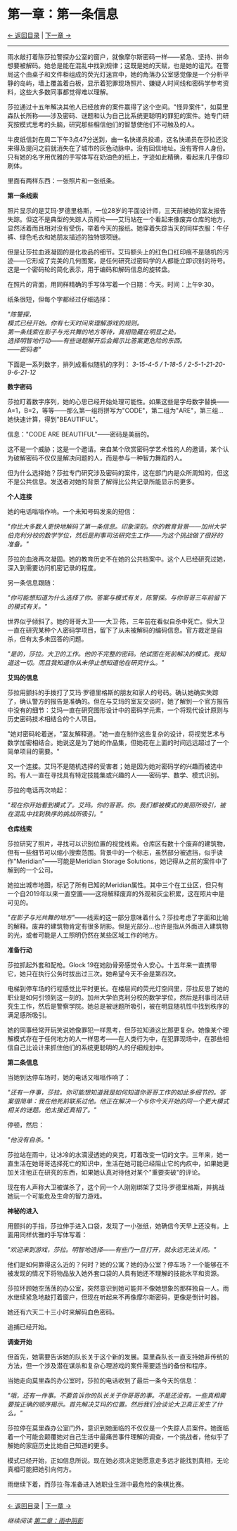 # 第一章：第一条信息

[← 返回目录](../index.md) | [下一章 →](chapter02.md)

---

雨水敲打着陈莎拉警探办公室的窗户，就像摩尔斯密码一样——紧急、坚持、拼命想要被解码。她总是能在混乱中找到规律；这既是她的天赋，也是她的诅咒。在警局这个由桌子和文件柜组成的荧光灯迷宫中，她的角落办公室感觉像是一个分析平静的岛屿，墙上覆盖着白板，显示着犯罪现场照片、嫌疑人时间线和密码学参考资料，这些大多数同事都觉得难以理解。

莎拉通过十五年解决其他人已经放弃的案件赢得了这个空间。"怪异案件"，如莫里森队长所称——涉及密码、谜题和认为自己比系统更聪明的罪犯的案件。她专门研究按模式思考的头脑，研究那些相信他们的智慧使他们不可触及的人。

牛皮纸信封在周二下午3点47分送到，由一名快递员投递，这名快递员在莎拉还没来得及提问之前就消失在了城市的灰色动脉中。没有回信地址。没有寄件人身份。只有她的名字用优雅的手写体写在奶油色的纸上，字迹如此精确，看起来几乎像印刷体。

里面有两样东西：一张照片和一张纸条。

**第一条线索**

照片显示的是艾玛·罗德里格斯，一位28岁的平面设计师，三天前被她的室友报告失踪。但这不是典型的失踪人员照片——艾玛站在一个看起来像废弃仓库的地方，显然活着而且相对没有受伤，举着今天的报纸。她穿着失踪当天的同样衣服：牛仔裤、绿色毛衣和她朋友描述的独特银项链。

但是让莎拉血液凝固的是化妆品的细节。艾玛额头上的红色口红印痕不是随机的污迹——它形成了完美的几何图案，是任何研究过密码学的人都能立即识别的符号。这是一个密码轮的简化表示，用于编码和解码信息的旋转盘。

在照片的背面，用同样精确的手写体写着一个日期：今天。时间：上午9:30。

纸条很短，但每个字都经过仔细选择：

*"陈警探，  
模式已经开始。你有七天时间来理解游戏的规则。  
第一条线索在影子与光共舞的地方等待，真相隐藏在明显之处。  
选择明智地行动——有些谜题解开后会揭示比答案更危险的东西。  
——密码者"*

下面是一系列数字，排列成看似随机的序列：
*3-15-4-5 / 1-18-5 / 2-5-1-21-20-9-6-21-12*

**数字密码**

莎拉盯着数字序列，她的心思已经开始处理可能性。如果这些是字母数字替换——A=1，B=2，等等——那么第一组将拼写为"CODE"，第二组为"ARE"，第三组...她快速计算，得到"BEAUTIFUL"。

信息："CODE ARE BEAUTIFUL"——密码是美丽的。

这不是一个威胁；这是一个邀请。来自某个欣赏密码学艺术性的人的邀请，某个认为破解密码不仅仅是解决问题的人，而是参与一种智力舞蹈的人。

但为什么选择她？莎拉专门研究涉及密码的案件，这在部门内是众所周知的，但这不是公共信息。发送者对她的背景了解得比公共记录所能显示的更多。

**个人连接**

她的电话嗡嗡作响。一个未知号码发来的短信：

*"你比大多数人更快地解码了第一条信息。印象深刻。你的教育背景——加州大学伯克利分校的数学学位，然后是刑事司法研究生工作——为这个挑战做了很好的准备。"*

莎拉的血液再次凝固。她的教育历史不在她的公共档案中。这个人已经研究过她，深入到需要访问机密记录的程度。

另一条信息跟随：

*"你可能想知道为什么选择了你。答案与模式有关，陈警探。与你哥哥三年前留下的模式有关。"*

世界似乎倾斜了。她的哥哥大卫——大卫·陈，三年前在看似自杀中死亡。但大卫一直在研究某种个人密码学项目，留下了从未被解码的编码信息。官方裁定是自杀，但有太多未回答的问题。

*"是的，莎拉。大卫的工作。他的不完整的密码。他试图在死前解决的模式。我知道这一切。而且我知道你从未停止想知道他在研究什么。"*

**艾玛的信息**

莎拉用颤抖的手拨打了艾玛·罗德里格斯的朋友和家人的号码。确认她确实失踪了，确认警方的报告是准确的。但在与艾玛的室友交谈时，她了解到一个官方报告中没有的细节：艾玛一直在研究图形设计中的密码学元素，一个将现代设计原则与历史密码技术相结合的个人项目。

"她对密码轮着迷，"室友解释道。"她一直在制作这些复杂的设计，将视觉艺术与数学加密相结合。她说这是为了她的作品集，但她花在上面的时间远远超过了一个简单项目的需要。"

又一个连接。艾玛不是随机选择的受害者；她是因为她对密码学的兴趣而被选中的。有人一直在寻找具有特定技能集或兴趣的人——密码学、数学、模式识别。

莎拉的电话再次响起：

*"现在你开始看到模式了。艾玛。你的哥哥。你。我们都被模式的美丽所吸引，被在混乱中找到秩序的挑战所吸引。"*

**仓库线索**

莎拉研究了照片，寻找可以识别位置的视觉线索。仓库区有数十个废弃的建筑物，但有一些细节可以缩小搜索范围。背景中的一个标志，虽然部分被遮挡，似乎读作"Meridian"——可能是Meridian Storage Solutions，她记得从之前的案件中了解到的一个公司。

她拉出城市地图，标记了所有已知的Meridian属性。其中三个在工业区，但只有一个自2019年以来一直空置——这将解释废弃的外观和灰尘积累，这在照片中是可见的。

*"在影子与光共舞的地方"*——线索的这一部分意味着什么？莎拉考虑了字面和比喻的解释。废弃的建筑物肯定有很多阴影。但是光部分...也许是指从外面进入建筑物的光，或者可能是人工照明仍然在某些区域工作的地方。

**准备行动**

莎拉抓起外套和配枪。Glock 19在她肋骨旁感觉令人安心。十五年来一直携带它，她只在执行公务时拔出过三次。她希望今天不会是第四次。

电梯到停车场的行程感觉比平时更长。在楼层间的荧光灯空间里，莎拉反思了她的职业是如何引领到这一刻的。加州大学伯克利分校的数学学位，然后是刑事司法研究生工作，然后是警察学院。她总是被谜题所吸引，被在明显随机性中找到秩序的满足感所吸引。

她的同事经常开玩笑说她像罪犯一样思考，但莎拉知道这比那更复杂。她像某个理解模式存在于任何地方的人一样思考——在人类行为中，在犯罪现场中，在那些相信自己比设计来抓住他们的系统更聪明的人的仔细规划中。

**第二条信息**

当她到达停车场时，她的电话又嗡嗡作响了：

*"还有一件事，莎拉。你可能想知道我是如何知道你哥哥工作的如此多细节的。答案很简单：我在他死前联系过他。他正在解决一个与你今天开始的同一个更大模式相关的谜题。他太接近真相了。"*

停顿，然后：

*"他没有自杀。"*

莎拉站在雨中，让冰冷的水滴浸透她的夹克，盯着改变一切的文字。三年来，她一直生活在她哥哥选择死亡的知识中，生活在她可能已经阻止它的内疚中，如果她更加关注他正在研究的东西，如果她认真对待他对某个"重要突破"的评论。

现在有人声称大卫被谋杀了，这个同一个人刚刚绑架了艾玛·罗德里格斯，并挑战她玩一个可能危及生命的智力游戏。

**神秘的进入**

用颤抖的手指，莎拉伸手进入口袋，发现了一小张纸，她确信今天早上还没有。上面用同样优雅的手写体写着：

*"欢迎来到游戏，莎拉。明智地选择——有些门一旦打开，就永远无法关闭。"*

他们是如何靠得这么近的？何时？她的公寓？她的办公室？停车场？一个能够在不被发现的情况下将物品放入她外套口袋的人具有她还不理解的技能水平和资源。

莎拉环顾她空荡荡的办公室，突然意识到她可能并不像她想象的那样独自一人。雨水继续紧急地敲打着窗户，但现在听起来不再像摩尔斯密码，更像是倒计时器。

她还有六天二十三小时来解码血色密码。

追捕已经开始。

**调查开始**

但首先，她需要告诉她的队长关于这个新的发展。莫里森队长一直支持她非传统的方法，但一个涉及潜在谋杀和复杂心理游戏的案件需要适当的备份和程序。

当她走向莫里森的办公室时，莎拉的电话收到了最后一条今天的信息：

*"哦，还有一件事。不要告诉你的队长关于你哥哥的事。不是还没有。一些真相需要按正确的顺序揭示。首先解决艾玛的位置。然后我们会谈论大卫真正发生了什么。"*

莎拉停在莫里森办公室门外，意识到她面临的不仅仅是一个失踪人员案件。她面临着一个可能会颠覆她对自己生活中最痛苦事件理解的调查，一个挑战者，他似乎了解她的家庭历史比她自己知道的更多。

模式已经开始，正如信息所说。现在她必须决定她愿意走多远才能找到真相，无论真相可能把她引向何方。

雨继续下着，而莎拉·陈准备进入她职业生涯中最危险的象棋比赛。

---

[← 返回目录](../index.md) | [下一章 →](chapter02.md)

*继续阅读 [第二章：雨中阴影](chapter02.md)*